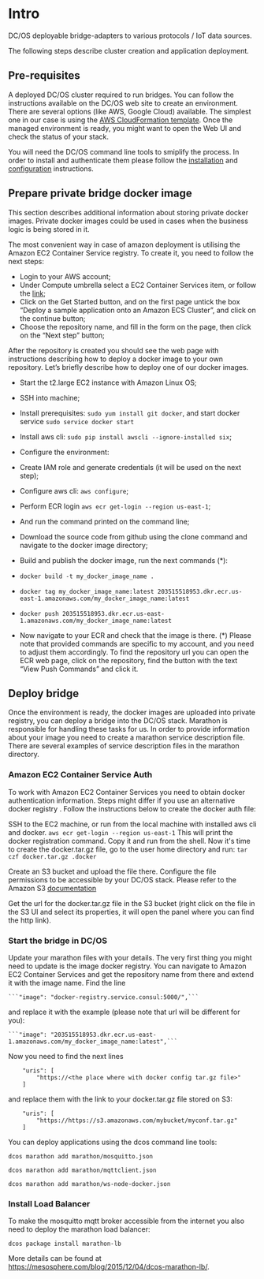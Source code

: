 
# Intro

DC/OS deployable bridge-adapters to various protocols / IoT data sources.

The following steps describe cluster creation and application deployment.

## Pre-requisites

A deployed DC/OS cluster required to run bridges. You can follow the instructions available on the DC/OS web site to create an environment.
There are several options (like AWS, Google Cloud) available. The simplest one in our case is using the [AWS CloudFormation template](https://docs.mesosphere.com/1.7/administration/installing/cloud/aws/).
Once the managed environment is ready, you might want to open the Web UI and check the status of your stack.

You will need the DC/OS command line tools to smiplify the process. In order to install and authenticate them please follow the [installation](https://dcos.io/docs/1.7/usage/cli/install/) and [configuration](https://dcos.io/docs/1.7/usage/cli/configure/) instructions.

## Prepare private bridge docker image

This section describes additional information about storing private docker images.
Private docker images could be used in cases when the business logic is being stored in it.

The most convenient way in case of amazon deployment is utilising the Amazon EC2 Container Service registry. To create it, you need to follow the next steps:
 * Login to your AWS account;
 * Under Compute umbrella select a EC2 Container Services item, or follow the [link](https://console.aws.amazon.com/ecs/);
 * Click on the Get Started button, and on the first page untick the box “Deploy a sample application onto an Amazon ECS Cluster”, and click on the continue button;
 * Choose the repository name, and fill in the form on the page, then click on the “Next step” button;

After the repository is created you should see the web page with instructions describing how to deploy a docker image to your own repository. Let’s briefly describe how to deploy one of our docker images.
 * Start the t2.large EC2 instance with Amazon Linux OS;
 * SSH into machine;
 * Install prerequisites: ```sudo yum install git docker```, and start docker service ```sudo service docker start```
 * Install aws cli: ```sudo pip install awscli --ignore-installed six```;
 * Configure the environment:

  * Create IAM role and generate credentials (it will be used on the next step);
  * Configure aws cli: ```aws configure```;
  * Perform ECR login ```aws ecr get-login --region us-east-1```;
  * And run the command printed on the command line;
 
 * Download the source code from github using the clone command and navigate to the docker image directory;
 * Build and publish the docker image, run the next commands (*):

  * ```docker build -t my_docker_image_name .```
  * ```docker tag my_docker_image_name:latest 203515518953.dkr.ecr.us-east-1.amazonaws.com/my_docker_image_name:latest```
  * ```docker push 203515518953.dkr.ecr.us-east-1.amazonaws.com/my_docker_image_name:latest```

 * Now navigate to your ECR and check that the image is there.
(*) Please note that provided commands are specific to my account, and you need to adjust them accordingly. To find the repository url you can open the ECR web page, click on the repository, find the button with the text “View Push Commands” and click it.


## Deploy bridge

Once the environment is ready, the docker images are uploaded into private registry, you can deploy a bridge into the DC/OS stack.
Marathon is responsible for handling these tasks for us. In order to provide information about your image you need to create a marathon service description file.
There are several examples of service description files in the marathon directory.

### Amazon EC2 Container Service Auth

To work with Amazon EC2 Container Services you need to obtain docker authentication information.
Steps might differ if you use an alternative docker registry . Follow the instructions below to create the docker auth file:

SSH to the EC2 machine, or run from the local machine with installed aws cli and docker.
  ```aws ecr get-login --region us-east-1```
This will print the docker registration command. Copy it and run from the shell.
Now it's time to create the docker.tar.gz file, go to the user home directory and run:
  ```tar czf docker.tar.gz .docker```

Create an S3 bucket and upload the file there. Configure the file permissions to be accessible by your DC/OS stack.
Please refer to the Amazon S3 [documentation](http://docs.aws.amazon.com/AmazonS3/latest/dev/example-bucket-policies-vpc-endpoint.html)

Get the url for the docker.tar.gz file in the S3 bucket (right click on the file in the S3 UI and select its properties, it will open the panel where you can find the http link).

### Start the bridge in DC/OS

Update your marathon files with your details. The very first thing you might need to update is the image docker registry.
You can navigate to Amazon EC2 Container Services and get the repository name from there and extend it with the image name.
Find the line 

    ```"image": "docker-registry.service.consul:5000/",```

and replace it with the example  (please note that url will be different for you):

    ```"image": "203515518953.dkr.ecr.us-east-1.amazonaws.com/my_docker_image_name:latest",```

Now you need to find the next lines

```
    "uris": [
        "https://<the place where with docker config tar.gz file>"
    ]
```

and replace them with the link to your docker.tar.gz file stored on S3:

```
    "uris": [
        "https://https://s3.amazonaws.com/mybucket/myconf.tar.gz"
    ]
```

You can deploy applications using the dcos command line tools:

```dcos marathon add marathon/mosquitto.json```

```dcos marathon add marathon/mqttclient.json```

```dcos marathon add marathon/ws-node-docker.json```

### Install Load Balancer

To make the mosquitto mqtt broker accessible from the internet you also need to deploy the marathon load balancer:

```dcos package install marathon-lb```

More details can be found at https://mesosphere.com/blog/2015/12/04/dcos-marathon-lb/.
